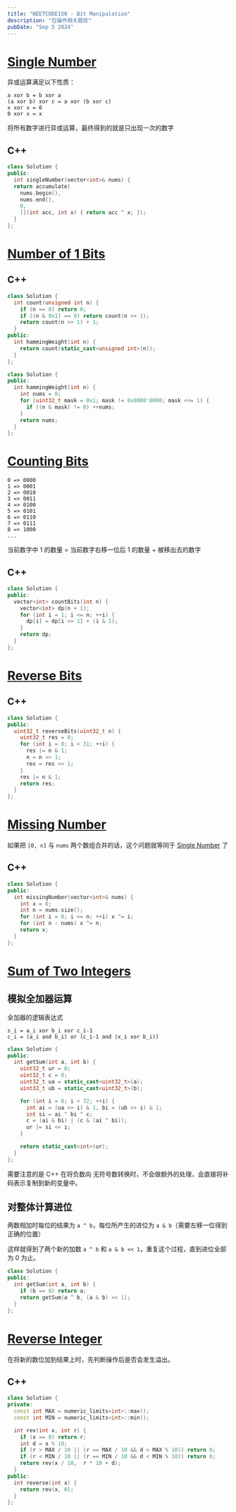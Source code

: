 ```yaml
---
title: "NEETCODE150 - Bit Manipulation"
description: "位操作相关题目"
pubDate: "Sep 5 2024"
---
```


# [Single Number](https://leetcode.com/problems/single-number)

异或运算满足以下性质：

```
a xor b = b xor a
(a xor b) xor c = a xor (b xor c)
x xor x = 0
0 xor x = x
```

将所有数字进行异或运算，最终得到的就是只出现一次的数字

## C++
```cpp
class Solution {
public:
  int singleNumber(vector<int>& nums) {
  return accumulate(
    nums.begin(),
    nums.end(),
    0,
    [](int acc, int x) { return acc ^ x; });
  }
};
```

# [Number of 1 Bits](https://leetcode.com/problems/number-of-1-bits)

## C++

```cpp
class Solution {
  int count(unsigned int n) {
    if (n == 0) return 0;
    if ((n & 0x1) == 0) return count(n >> 1);
    return count(n >> 1) + 1;
  }
public:
  int hammingWeight(int n) {
    return count(static_cast<unsigned int>(n));
  }
};
```

```cpp
class Solution {
public:
  int hammingWeight(int n) {
    int nums = 0;
    for (uint32_t mask = 0x1; mask != 0x8000'0000; mask <<= 1) {
      if ((n & mask) != 0) ++nums;
    }
    return nums;
  }
};
```

# [Counting Bits](https://leetcode.com/problems/counting-bits)
```
0 => 0000
1 => 0001
2 => 0010
3 => 0011
4 => 0100
5 => 0101
6 => 0110
7 => 0111
8 => 1000
...
```

当前数字中 1 的数量 = 当前数字右移一位后 1 的数量 + 被移出去的数字

## C++

```cpp
class Solution {
public:
  vector<int> countBits(int n) {
    vector<int> dp(n + 1);
    for (int i = 1; i <= n; ++i) {
      dp[i] = dp[i >> 1] + (i & 1);
    }
    return dp;
  }
};
```

# [Reverse Bits](https://leetcode.com/problems/reverse-bits)

## C++

```cpp
class Solution {
public:
  uint32_t reverseBits(uint32_t n) {
    uint32_t res = 0;
    for (int i = 0; i < 31; ++i) {
      res |= n & 1;
      n = n >> 1;
      res = res << 1;
    }
    res |= n & 1;
    return res;
  }
};
```

# [Missing Number](https://leetcode.com/problems/missing-number)

如果把 `[0, n]` 与 `nums` 两个数组合并的话，这个问题就等同于 [Single Number](#single-number) 了

## C++
```cpp
class Solution {
public:
  int missingNumber(vector<int>& nums) {
    int x = 0;
    int n = nums.size();
    for (int i = 0; i <= n; ++i) x ^= i;
    for (int n : nums) x ^= n;
    return x;
  }
};

```

# [Sum of Two Integers](https://leetcode.com/problems/sum-of-two-integers/)

## 模拟全加器运算
全加器的逻辑表达式

```
s_i = a_i xor b_i xor c_i-1
c_i = (a_i and b_i) or (c_i-1 and (x_i xor b_i))
```

```cpp
class Solution {
public:
  int getSum(int a, int b) {
    uint32_t ur = 0;
    uint32_t c = 0;
    uint32_t ua = static_cast<uint32_t>(a);
    uint32_t ub = static_cast<uint32_t>(b);

    for (int i = 0; i < 32; ++i) {
      int ai = (ua >> i) & 1, bi = (ub >> i) & 1;
      int si = ai ^ bi ^ c;
      c = (ai & bi) | (c & (ai ^ bi));
      ur |= si << i;
    }

    return static_cast<int>(ur);
  }
};
```

需要注意的是 C++ 在将负数向 无符号数转换时，不会做额外的处理，会直接将补码表示复制到新的变量中。

## 对整体计算进位

两数相加时每位的结果为 `a ^ b`，每位所产生的进位为 `a & b`（需要左移一位得到正确的位置）

这样就得到了两个新的加数 `a ^ b` 和 `a & b << 1`，重复这个过程，直到进位全部为 0 为止。

```cpp
class Solution {
public:
  int getSum(int a, int b) {
    if (b == 0) return a;
    return getSum(a ^ b, (a & b) << 1);
  }
};
```

# [Reverse Integer](https://leetcode.com/problems/reverse-integer)

在将新的数位加到结果上时，先判断操作后是否会发生溢出。

## C++

```cpp
class Solution {
private:
  const int MAX = numeric_limits<int>::max();
  const int MIN = numeric_limits<int>::min();

  int rev(int x, int r) {
    if (x == 0) return r;
    int d = x % 10;
    if (r > MAX / 10 || (r == MAX / 10 && d > MAX % 10)) return 0;
    if (r < MIN / 10 || (r == MIN / 10 && d < MIN % 10)) return 0;
    return rev(x / 10,  r * 10 + d);
  }
public:
  int reverse(int x) {
    return rev(x, 0);
  }
};
```